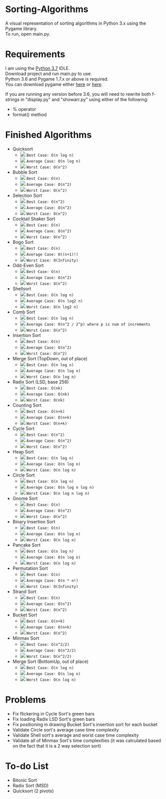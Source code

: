 # Sorting-Algorithms
A visual representation of sorting algorithms in Python 3.x using the Pygame library.\
To run, open main.py.

# Requirements
I am using the [Python 3.7](https://www.python.org/downloads/release/python-370/) IDLE.\
Download project and run main.py to use.\
Python 3.6 and Pygame 1.7.x or above is required.\
You can download pygame either [here](https://www.pygame.org/download.shtml) or [here](https://bitbucket.org/pygame/pygame/downloads/).

If you are running any version before 3.6, you will need to rewrite both f-strings in "display.py" and "showarr.py" using either of the following:
- % operator
- format() method

# Finished Algorithms
- Quicksort
    - ![](https://placehold.it/15/00ff00/000000?text=+) `Best Case: O(n log n)`
    - ![](https://placehold.it/15/ffff00/000000?text=+) `Average Case: O(n log n)`
    - ![](https://placehold.it/15/ff0000/000000?text=+) `Worst Case: O(n^2)`
- Bubble Sort
    - ![](https://placehold.it/15/00ff00/000000?text=+) `Best Case: O(n)`
    - ![](https://placehold.it/15/ffff00/000000?text=+) `Average Case: O(n^2)`
    - ![](https://placehold.it/15/ff0000/000000?text=+) `Worst Case: O(n^2)`
- Selection Sort
    - ![](https://placehold.it/15/00ff00/000000?text=+) `Best Case: O(n^2)`
    - ![](https://placehold.it/15/ffff00/000000?text=+) `Average Case: O(n^2)`
    - ![](https://placehold.it/15/ff0000/000000?text=+) `Worst Case: O(n^2)`
- Cocktail Shaker Sort
    - ![](https://placehold.it/15/00ff00/000000?text=+) `Best Case: O(n)`
    - ![](https://placehold.it/15/ffff00/000000?text=+) `Average Case: O(n^2)`
    - ![](https://placehold.it/15/ff0000/000000?text=+) `Worst Case: O(n^2)`
- Bogo Sort
    - ![](https://placehold.it/15/00ff00/000000?text=+) `Best Case: O(n)`
    - ![](https://placehold.it/15/ffff00/000000?text=+) `Average Case: O((n+1)!)`
    - ![](https://placehold.it/15/ff0000/000000?text=+) `Worst Case: O(Infinity)`
- Odd-Even Sort
    - ![](https://placehold.it/15/00ff00/000000?text=+) `Best Case: O(n)`
    - ![](https://placehold.it/15/ffff00/000000?text=+) `Average Case: O(n^2)`
    - ![](https://placehold.it/15/ff0000/000000?text=+) `Worst Case: O(n^2)`
- Shellsort
    - ![](https://placehold.it/15/00ff00/000000?text=+) `Best Case: O(n log n)`
    - ![](https://placehold.it/15/ffff00/000000?text=+) `Average Case: O(n log2 n)`
    - ![](https://placehold.it/15/ff0000/000000?text=+) `Worst Case: O(n log2 n)`
- Comb Sort
    - ![](https://placehold.it/15/00ff00/000000?text=+) `Best Case: O(n log n)`
    - ![](https://placehold.it/15/ffff00/000000?text=+) `Average Case: O(n^2 / 2^p) where p is num of increments`
    - ![](https://placehold.it/15/ff0000/000000?text=+) `Worst Case: O(n^2)`
- Insertion Sort
    - ![](https://placehold.it/15/00ff00/000000?text=+) `Best Case: O(n)`
    - ![](https://placehold.it/15/ffff00/000000?text=+) `Average Case: O(n^2)`
    - ![](https://placehold.it/15/ff0000/000000?text=+) `Worst Case: O(n^2)`
- Merge Sort (TopDown, out of place)
    - ![](https://placehold.it/15/00ff00/000000?text=+) `Best Case: O(n log n)`
    - ![](https://placehold.it/15/ffff00/000000?text=+) `Average Case: O(n log n)`
    - ![](https://placehold.it/15/ff0000/000000?text=+) `Worst Case: O(n log n)`
- Radix Sort (LSD, base 256)
    - ![](https://placehold.it/15/00ff00/000000?text=+) `Best Case: O(nk)`
    - ![](https://placehold.it/15/ffff00/000000?text=+) `Average Case: O(nk)`
    - ![](https://placehold.it/15/ff0000/000000?text=+) `Worst Case: O(nk)`
- Counting Sort
    - ![](https://placehold.it/15/00ff00/000000?text=+) `Best Case: O(n+k)`
    - ![](https://placehold.it/15/ffff00/000000?text=+) `Average Case: O(n+k)`
    - ![](https://placehold.it/15/ff0000/000000?text=+) `Worst Case: O(n+k)`
- Cycle Sort
    - ![](https://placehold.it/15/00ff00/000000?text=+) `Best Case: O(n^2)`
    - ![](https://placehold.it/15/ffff00/000000?text=+) `Average Case: O(n^2)`
    - ![](https://placehold.it/15/ff0000/000000?text=+) `Worst Case: O(n^2)`
- Heap Sort
    - ![](https://placehold.it/15/00ff00/000000?text=+) `Best Case: O(n log n)`
    - ![](https://placehold.it/15/ffff00/000000?text=+) `Average Case: O(n log n)`
    - ![](https://placehold.it/15/ff0000/000000?text=+) `Worst Case: O(n log n)`
- Circle Sort
    - ![](https://placehold.it/15/00ff00/000000?text=+) `Best Case: O(n log n)`
    - ![](https://placehold.it/15/ffff00/000000?text=+) `Average Case: O(n log n log n)`
    - ![](https://placehold.it/15/ff0000/000000?text=+) `Worst Case: O(n log n log n)`
- Gnome Sort
    - ![](https://placehold.it/15/00ff00/000000?text=+) `Best Case: O(n)`
    - ![](https://placehold.it/15/ffff00/000000?text=+) `Average Case: O(n^2)`
    - ![](https://placehold.it/15/ff0000/000000?text=+) `Worst Case: O(n^2)`
- Binary Insertion Sort
    - ![](https://placehold.it/15/00ff00/000000?text=+) `Best Case: O(n)`
    - ![](https://placehold.it/15/ffff00/000000?text=+) `Average Case: O(n log n)`
    - ![](https://placehold.it/15/ff0000/000000?text=+) `Worst Case: O(n log n)`
- Pancake Sort
    - ![](https://placehold.it/15/00ff00/000000?text=+) `Best Case: O(n log n)`
    - ![](https://placehold.it/15/ffff00/000000?text=+) `Average Case: O(n log n)`
    - ![](https://placehold.it/15/ff0000/000000?text=+) `Worst Case: O(n log n)`
- Permutation Sort
    - ![](https://placehold.it/15/00ff00/000000?text=+) `Best Case: O(n)`
    - ![](https://placehold.it/15/ffff00/000000?text=+) `Average Case: O(n * n!)`
    - ![](https://placehold.it/15/ff0000/000000?text=+) `Worst Case: O(Infinity)`
- Strand Sort
    - ![](https://placehold.it/15/00ff00/000000?text=+) `Best Case: O(n)`
    - ![](https://placehold.it/15/ffff00/000000?text=+) `Average Case: O(n^2)`
    - ![](https://placehold.it/15/ff0000/000000?text=+) `Worst Case: O(n^2)`
- Bucket Sort
    - ![](https://placehold.it/15/00ff00/000000?text=+) `Best Case: O(n+k)`
    - ![](https://placehold.it/15/ffff00/000000?text=+) `Average Case: O(n+k)`
    - ![](https://placehold.it/15/ff0000/000000?text=+) `Worst Case: O(n^2)`
- Minmax Sort
    - ![](https://placehold.it/15/00ff00/000000?text=+) `Best Case: O(n^2/2)`
    - ![](https://placehold.it/15/ffff00/000000?text=+) `Average Case: O(n^2/2)`
    - ![](https://placehold.it/15/ff0000/000000?text=+) `Worst Case: O(n^2/2)`
- Merge Sort (BottomUp, out of place)
    - ![](https://placehold.it/15/00ff00/000000?text=+) `Best Case: O(n log n)`
    - ![](https://placehold.it/15/ffff00/000000?text=+) `Average Case: O(n log n)`
    - ![](https://placehold.it/15/ff0000/000000?text=+) `Worst Case: O(n log n)`

# Problems
- Fix flickering in Cycle Sort's green bars
- Fix loading Radix LSD Sort's green bars
- Fix positioning in drawing Bucket Sort's insertion sort for each bucket
- Validate Circle sort's average case time complexity
- Validate Shell sort's average and worst case time complexity
- Validate all of Minmax Sort's time complexities (it was calculated based on the fact that it is a 2 way selection sort)

# To-do List
- Bitonic Sort
- Radix Sort (MSD)
- Quicksort (2 pivots)
